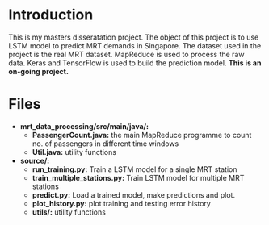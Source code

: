 # Introduction
This is my masters disseratation project. The object of this project is to use LSTM model to predict MRT demands in Singapore. The dataset used in the project is the real MRT dataset. MapReduce is used to process the raw data. Keras and TensorFlow is used to build the prediction model. **This is an on-going project.**

# Files
- **mrt_data_processing/src/main/java/:**
	- **PassengerCount.java:** the main MapReduce programme to count no. of passengers in different time windows
	- **Util.java:** utility functions
- **source/:**
	- **run_training.py:** Train a LSTM model for a single MRT station
	- **train_multiple_stations.py:** Train LSTM model for multiple MRT stations
	- **predict.py:** Load a trained model, make predictions and plot.
	- **plot_history.py:** plot training and testing error history
	- **utils/:** utility functions